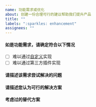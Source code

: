 ```yaml
---
name: 功能需求或优化
about: 创建一份合理可行的建议帮助我们提升产品
title: ""
labels: ":sparkles: enhancement"
assignees: ""
---
```


#### 如是功能需求，请确定符合以下情况

- [ ] 难以通过[自定义](https://hexo.fluid-dev.com/docs/guide/#自定义-js-css-html)实现
- [ ] 难以通过第三方插件实现

#### 请描述该需求尝试解决的问题

<!-- 例如，当 xxx 时，我总是被当前 xxx 的设计所困扰。 -->

#### 请描述您认为可行的解决方案

<!-- 例如，添加 xxx 功能能够解决问题。 -->

#### 考虑过的替代方案

<!-- 例如，如果用 xxx，也能解决该问题。 -->
